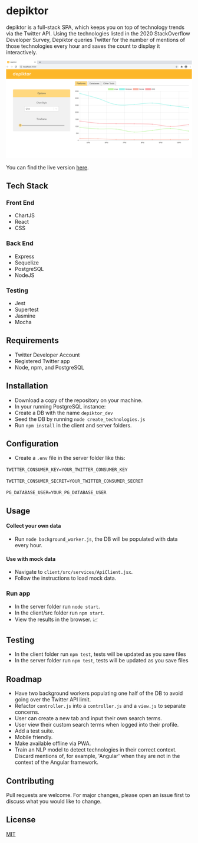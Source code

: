 # depiktor

depiktor is a full-stack SPA, which keeps you on top of technology trends via the Twitter API. Using the technologies listed in the 2020 StackOverflow Developer Survey, Depiktor queries Twitter for the number of mentions of those technologies every hour and saves the count to display it interactively.

<p align="center">
  <img src="./depiktorUI.png">
</p>

You can find the live version [here](https://depiktor.herokuapp.com).

## Tech Stack

### Front End

- ChartJS
- React
- CSS

### Back End

- Express
- Sequelize
- PostgreSQL
- NodeJS

### Testing

- Jest
- Supertest
- Jasmine
- Mocha

## Requirements

- Twitter Developer Account
- Registered Twitter app
- Node, npm, and PostgreSQL

## Installation

- Download a copy of the repository on your machine.
- In your running PostgreSQL instance:
- Create a DB with the name `depiktor_dev`
- Seed the DB by running `node create_technologies.js`
- Run `npm install` in the client and server folders.

## Configuration

- Create a `.env` file in the server folder like this:

`TWITTER_CONSUMER_KEY=YOUR_TWITTER_CONSUMER_KEY`

`TWITTER_CONSUMER_SECRET=YOUR_TWITTER_CONSUMER_SECRET`

`PG_DATABASE_USER=YOUR_PG_DATABASE_USER`

## Usage

#### Collect your own data

- Run `node background_worker.js`, the DB will be populated with data every hour.

#### Use with mock data

- Navigate to `client/src/services/ApiClient.jsx`.
- Follow the instructions to load mock data.

### Run app

- In the server folder run `node start`.
- In the client/src folder run `npm start`.
- View the results in the browser. :chart_with_upwards_trend:

## Testing

- In the client folder run `npm test`, tests will be updated as you save files
- In the server folder run `npm test`, tests will be updated as you save files

## Roadmap

- Have two background workers populating one half of the DB to avoid going over the Twitter API limit.
- Refactor `controller.js` into a `controller.js` and a `view.js` to separate concerns.
- User can create a new tab and input their own search terms.
- User view their custom search terms when logged into their profile.
- Add a test suite.
- Mobile friendly.
- Make available offline via PWA.
- Train an NLP model to detect technologies in their correct context. Discard mentions of, for example, 'Angular' when they are not in the context of the Angular framework.

## Contributing

Pull requests are welcome. For major changes, please open an issue first to discuss what you would like to change.

## License

[MIT](https://choosealicense.com/licenses/mit/)
